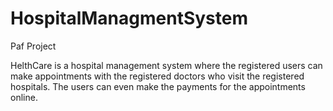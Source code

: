 # HospitalManagmentSystem
Paf Project

HelthCare is a hospital management system where the registered users can make appointments with the registered doctors who visit the registered hospitals. The users can even make the payments for the appointments online. 
